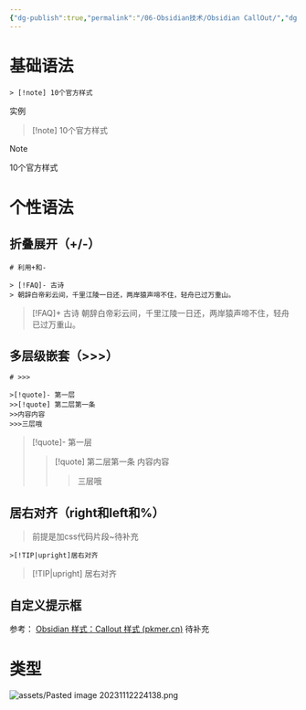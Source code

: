 ```yaml
---
{"dg-publish":true,"permalink":"/06-Obsidian技术/Obsidian CallOut/","dgPassFrontmatter":true,"created":"2023-11-13T08:10:19.991+08:00","updated":"2023-11-13T09:23:29.000+08:00"}
---
```



# 基础语法  

```
> [!note] 10个官方样式
```

实例
> [!note] 10个官方样式

> [!note]
>10个官方样式

# 个性语法
## 折叠展开（+/-）
```
# 利用+和-

> [!FAQ]- 古诗
> 朝辞白帝彩云间，千里江陵一日还，两岸猿声啼不住，轻舟已过万重山。
```

> [!FAQ]+ 古诗
> 朝辞白帝彩云间，千里江陵一日还，两岸猿声啼不住，轻舟已过万重山。


## 多层级嵌套（>>>）
```
# >>>

>[!quote]- 第一层
>>[!quote] 第二层第一条
>>内容内容
>>>三层哦
```

>[!quote]- 第一层
>>[!quote] 第二层第一条
>>内容内容
>>>三层哦

## 居右对齐（right和left和%）
> 前提是加css代码片段~待补充

```
>[!TIP|upright]居右对齐
```

>[!TIP|upright] 居右对齐

## 自定义提示框
参考：
[Obsidian 样式：Callout 样式 (pkmer.cn)](https://pkmer.cn/Pkmer-Docs/10-obsidian/obsidian%E5%A4%96%E8%A7%82/css-%E7%89%87%E6%AE%B5/obsidian%E6%A0%B7%E5%BC%8F-callout%E6%A0%B7%E5%BC%8F/)
待补充

# 类型
![assets/Pasted image 20231112224138.png](/img/user/assets/Pasted%20image%2020231112224138.png)